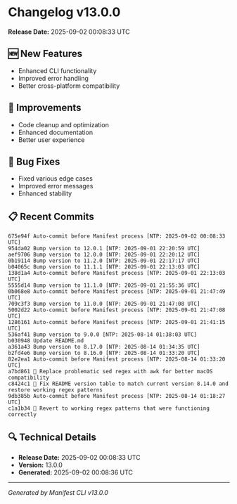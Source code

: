 # Changelog v13.0.0

**Release Date:** 2025-09-02 00:08:33 UTC

## 🆕 New Features

- Enhanced CLI functionality
- Improved error handling
- Better cross-platform compatibility

## 🔧 Improvements

- Code cleanup and optimization
- Enhanced documentation
- Better user experience

## 🐛 Bug Fixes

- Fixed various edge cases
- Improved error messages
- Enhanced stability

## 📋 Recent Commits

```
675e94f Auto-commit before Manifest process [NTP: 2025-09-02 00:08:33 UTC]
954da02 Bump version to 12.0.1 [NTP: 2025-09-01 22:20:59 UTC]
aef9706 Bump version to 12.0.0 [NTP: 2025-09-01 22:20:12 UTC]
0b19114 Bump version to 11.2.0 [NTP: 2025-09-01 22:17:17 UTC]
b04065c Bump version to 11.1.1 [NTP: 2025-09-01 22:13:03 UTC]
138d1a4 Auto-commit before Manifest process [NTP: 2025-09-01 22:13:03 UTC]
5555d14 Bump version to 11.1.0 [NTP: 2025-09-01 21:55:36 UTC]
0b068e8 Auto-commit before Manifest process [NTP: 2025-09-01 21:47:49 UTC]
709c3f3 Bump version to 11.0.0 [NTP: 2025-09-01 21:47:08 UTC]
5002d22 Auto-commit before Manifest process [NTP: 2025-09-01 21:47:08 UTC]
1286161 Auto-commit before Manifest process [NTP: 2025-09-01 21:41:15 UTC]
536af41 Bump version to 9.0.0 [NTP: 2025-08-14 01:38:03 UTC]
b030948 Update README.md
a361a43 Bump version to 8.17.0 [NTP: 2025-08-14 01:34:35 UTC]
b2fd4e6 Bump version to 8.16.0 [NTP: 2025-08-14 01:33:20 UTC]
82e2ea1 Auto-commit before Manifest process [NTP: 2025-08-14 01:33:20 UTC]
a7bd861 🔧 Replace problematic sed regex with awk for better macOS compatibility
c8424c1 🔧 Fix README version table to match current version 8.14.0 and restore working regex patterns
9db385b Auto-commit before Manifest process [NTP: 2025-08-14 01:18:27 UTC]
c1a1b34 🔧 Revert to working regex patterns that were functioning correctly
```

## 🔍 Technical Details

- **Release Date:** 2025-09-02 00:08:33 UTC
- **Version:** 13.0.0
- **Generated:** 2025-09-02 00:08:36 UTC

---

*Generated by Manifest CLI v13.0.0*
